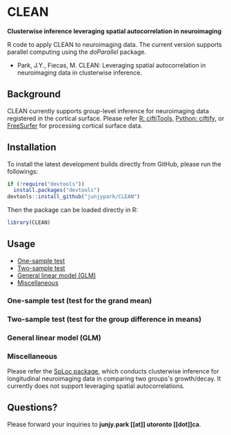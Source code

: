 # CLEAN

**Clusterwise inference leveraging spatial autocorrelation in neuroimaging**

R code to apply CLEAN to neuroimaging data. The current version supports parallel computing using the *doParallel* package.

* Park, J.Y., Fiecas, M. CLEAN: Leveraging spatial autocorrelation in neuroimaging data in clusterwise inference.

## Background
CLEAN currently supports group-level inference for neuroimaging data registered in the cortical surface. Please refer [R: ciftiTools](https://github.com/mandymejia/ciftiTools), [Python: ciftify](https://github.com/edickie/ciftify), or [FreeSurfer](https://surfer.nmr.mgh.harvard.edu/) for processing cortical surface data.

## Installation
To install the latest development builds directly from GitHub, please run the followings:

```R
if (!require("devtools"))
  install.packages("devtools")
devtools::install_github("junjypark/CLEAN")
```

Then the package can be loaded directly in R:
```R
library(CLEAN)
```

## Usage
- [One-sample test](#id-section1)
- [Two-sample test](#id-section2)
- [General linear model (GLM)](#id-section3)
- [Miscellaneous](#id-section4)

<div id='id-section1'/>

### One-sample test (test for the grand mean)

<div id='id-section2'/>

### Two-sample test (test for the group difference in means)

<div id='id-section3'/>

### General linear model (GLM)

<div id='id-section4'/>

### Miscellaneous
Please refer the [SpLoc package](https://github.com/junjypark/SpLoc), which conducts clusterwise inference for longitudinal neuroimaging data in comparing two groups's growth/decay. It currently does not support leveraging spatial autocorrelations.


## Questions?
Please forward your inquiries to **junjy.park [[at]] utoronto [[dot]]ca**.
